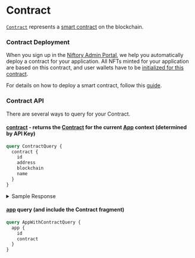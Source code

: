 # Contract

[`Contract`](https://api-docs-niftory.vercel.app/#definition-Contract) represents a [smart contract](https://en.wikipedia.org/wiki/Smart\_contract) on the blockchain.

### Contract Deployment

When you sign up in the [Niftory Admin Portal](../getting-started/niftory-admin-portal.md), we help you automatically deploy a contract for your application. All NFTs minted for your application are based on this contract, and user wallets have to be [initialized for this contract](wallets/register-external-wallets.md#3.-mark-the-wallet-as-ready-for-your-app).

For details on how to deploy a smart contract, follow this [guide](../sample-app/niftory-sample-app/).

### Contract API

There are several ways to query for your Contract.

#### [contract](https://api-docs-niftory.vercel.app/#query-contract) - returns the [Contract](https://api-docs-niftory.vercel.app/#definition-Contract) for the current [App](https://api-docs-niftory.vercel.app/#definition-App) context (determined by API Key)

```graphql
query ContractQuery {
  contract {
    id
    address
    blockchain
    name
  }
}
```

<details>

<summary>Sample Response</summary>

```
{
  "data": {
    "contract": {
      "id": "56",
      "address": "0xf8d6e0586b0a20c7",
      "blockchain": "FLOW",
      "name": "MyApp Contract",
    }
  }
}
```

</details>

#### [app](https://api-docs-niftory.vercel.app/#query-app) query (and include the Contract fragment)&#x20;

```graphql
query AppWithContractQuery {
  app {
    id
    contract
  }
}
```
